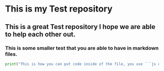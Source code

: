 # This is my Test repository
## This is a great Test repository I hope we are able to help each other out.
### This is some smaller test that you are able to have in markdown files.
```py
print("This is how you can put code inside of the file, you use ```js or py or md code ``` to complete the line")
```
